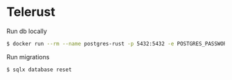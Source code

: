 # Telerust

Run db locally

```bash
$ docker run --rm --name postgres-rust -p 5432:5432 -e POSTGRES_PASSWORD=password -e POSTGRES_USER=user -e POSTGRES_DB=teleport postgres:alpine
```

Run migrations

```bash
$ sqlx database reset
```
